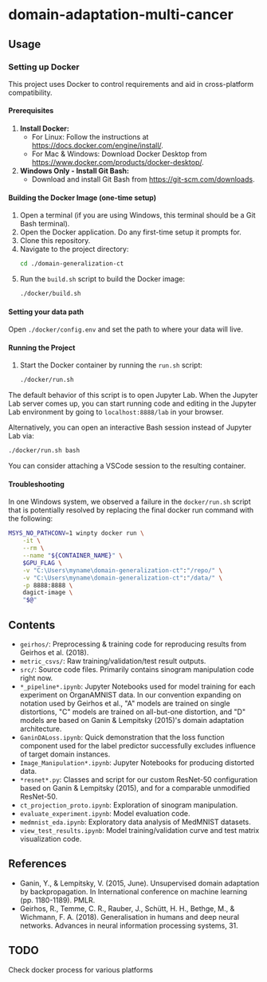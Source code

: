 # domain-adaptation-multi-cancer

## Usage

### Setting up Docker

This project uses Docker to control requirements and aid in cross-platform compatibility.

#### Prerequisites

1. **Install Docker:**
   - For Linux: Follow the instructions at https://docs.docker.com/engine/install/.
   - For Mac & Windows: Download Docker Desktop from https://www.docker.com/products/docker-desktop/.
1. **Windows Only - Install Git Bash:**
   - Download and install Git Bash from https://git-scm.com/downloads.

#### Building the Docker Image (one-time setup)

1. Open a terminal (if you are using Windows, this terminal should be a Git Bash terminal).
1. Open the Docker application. Do any first-time setup it prompts for.
1. Clone this repository.
1. Navigate to the project directory:
   ```bash
   cd ./domain-generalization-ct
   ```
1. Run the `build.sh` script to build the Docker image:
   ```bash
   ./docker/build.sh
   ```

#### Setting your data path

Open `./docker/config.env` and set the path to where your data will live.

#### Running the Project

1. Start the Docker container by running the `run.sh` script:
   ```bash
   ./docker/run.sh
   ```

The default behavior of this script is to open Jupyter Lab. When the Jupyter Lab server comes up, you can start running code and editing in the Jupyter Lab environment by going to `localhost:8888/lab` in your browser.


Alternatively, you can open an interactive Bash session instead of Jupyter Lab via:

```bash
./docker/run.sh bash
```

You can consider attaching a VSCode session to the resulting container.

#### Troubleshooting

In one Windows system, we observed a failure in the `docker/run.sh` script that is potentially resolved by replacing the final docker run command with the following:
```bash
MSYS_NO_PATHCONV=1 winpty docker run \
    -it \
    --rm \
    --name "${CONTAINER_NAME}" \
    $GPU_FLAG \
    -v "C:\Users\myname\domain-generalization-ct":"/repo/" \
    -v "C:\Users\myname\domain-generalization-ct":"/data/" \
    -p 8888:8888 \
    dagict-image \
    "$@"
```

## Contents

- `geirhos/`: Preprocessing & training code for reproducing results from Geirhos et al. (2018).
- `metric_csvs/`: Raw training/validation/test result outputs.
- `src/`: Source code files. Primarily contains sinogram manipulation code right now.
- `*_pipeline*.ipynb`: Jupyter Notebooks used for model training for each experiment on OrganAMNIST data. In our convention expanding on notation used by Geirhos et al., "A" models are trained on single distortions, "C" models are trained on all-but-one distortion, and "D" models are based on Ganin & Lempitsky (2015)'s domain adaptation architecture.
- `GaninDALoss.ipynb`: Quick demonstration that the loss function component used for the label predictor successfully excludes influence of target domain instances.
- `Image_Manipulation*.ipynb`: Jupyter Notebooks for producing distorted data.
- `*resnet*.py`: Classes and script for our custom ResNet-50 configuration based on Ganin & Lempitsky (2015), and for a comparable unmodified ResNet-50.
- `ct_projection_proto.ipynb`: Exploration of sinogram manipulation.
- `evaluate_experiment.ipynb`: Model evaluation code.
- `medmnist_eda.ipynb`: Exploratory data analysis of MedMNIST datasets.
- `view_test_results.ipynb`: Model training/validation curve and test matrix visualization code. 

## References

- Ganin, Y., & Lempitsky, V. (2015, June). Unsupervised domain adaptation by backpropagation. In International conference on machine learning (pp. 1180-1189). PMLR.
- Geirhos, R., Temme, C. R., Rauber, J., Schütt, H. H., Bethge, M., & Wichmann, F. A. (2018). Generalisation in humans and deep neural networks. Advances in neural information processing systems, 31.

## TODO

Check docker process for various platforms
